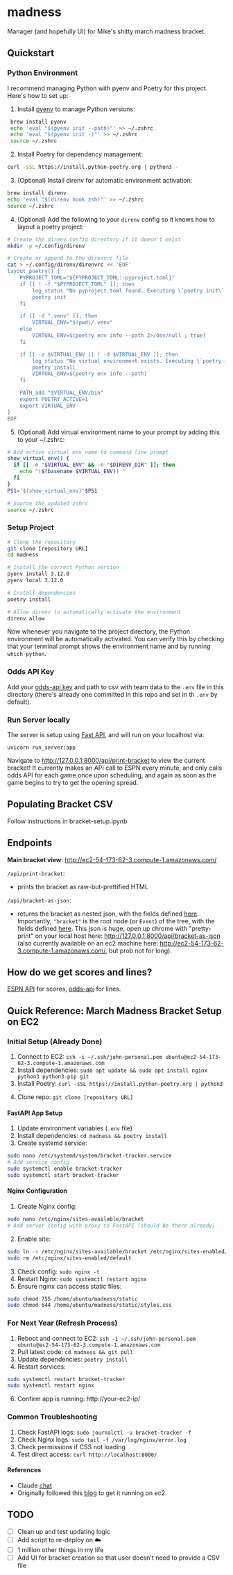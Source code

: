 # madness
Manager (and hopefully UI) for Mike's shitty march madness bracket.

## Quickstart

### Python Environment
I recommend managing Python with pyenv and Poetry for this project. Here's how to set up:

1. Install [pyenv](https://github.com/pyenv/pyenv) to manage Python versions:
  ```bash
   brew install pyenv
   echo 'eval "$(pyenv init --path)"' >> ~/.zshrc
   echo 'eval "$(pyenv init -)"' >> ~/.zshrc
   source ~/.zshrc
  ```

2. Install Poetry for dependency management:
  ```bash
  curl -sSL https://install.python-poetry.org | python3 -
  ```

3. (Optional) Install direnv for automatic environment activation:
  ```bash
  brew install direnv
  echo 'eval "$(direnv hook zsh)"' >> ~/.zshrc
  source ~/.zshrc
  ```

4. (Optional) Add the following to your `direnv` config so it knows how to layout a poetry project:
  ```bash
  # Create the direnv config directory if it doesn't exist
  mkdir -p ~/.config/direnv

  # Create or append to the direnvrc file
  cat > ~/.config/direnv/direnvrc << 'EOF'
  layout_poetry() {
      PYPROJECT_TOML="${PYPROJECT_TOML:-pyproject.toml}"
      if [[ ! -f "$PYPROJECT_TOML" ]]; then
          log_status "No pyproject.toml found. Executing \`poetry init\` to create a \`$PYPROJECT_TOML\` first."
          poetry init
      fi

      if [[ -d ".venv" ]]; then
          VIRTUAL_ENV="$(pwd)/.venv"
      else
          VIRTUAL_ENV=$(poetry env info --path 2>/dev/null ; true)
      fi

      if [[ -z $VIRTUAL_ENV || ! -d $VIRTUAL_ENV ]]; then
          log_status "No virtual environment exists. Executing \`poetry install\` to create one."
          poetry install
          VIRTUAL_ENV=$(poetry env info --path)
      fi

      PATH_add "$VIRTUAL_ENV/bin"
      export POETRY_ACTIVE=1
      export VIRTUAL_ENV
  }
  EOF
  ```

5. (Optional) Add virtual environment name to your prompt by adding this to your ~/.zshrc:
  ```bash
  # Add active virtual env name to command line prompt
  show_virtual_env() {
    if [[ -n "$VIRTUAL_ENV" && -n "$DIRENV_DIR" ]]; then
      echo "($(basename $VIRTUAL_ENV)) "
    fi
  }
  PS1='$(show_virtual_env)'$PS1

  # Source the updated zshrc
  source ~/.zshrc
  ```

### Setup Project

```bash
# Clone the repository
git clone [repository URL]
cd madness

# Install the correct Python version
pyenv install 3.12.0
pyenv local 3.12.0

# Install dependencies
poetry install

# Allow direnv to automatically activate the environment
direnv allow
```
Now whenever you navigate to the project directory, the Python environment will be automatically activated. You can verify this by checking that your terminal prompt shows the environment name and by running `which python`.

### Odds API Key
Add your [odds-api key](https://the-odds-api.com/#get-access) and path to csv with team data to the `.env` file in this directory (there's already one committed in this repo and set in th `.env` by default).

### Run Server locally
The server is setup using [Fast API](https://fastapi.tiangolo.com/#run-it), and will run on your localhost via:
```
uvicorn run_server:app
```

Navigate to http://127.0.0.1:8000/api/print-bracket to view the current bracket! It currently makes an API call to ESPN every minute, and only calls odds API for each game once upon scheduling, and again as soon as the game begins to try to get the opening spread.

## Populating Bracket CSV

Follow instructions in bracket-setup.ipynb


## Endpoints
**Main bracket view**: http://ec2-54-173-62-3.compute-1.amazonaws.com/

`/api/print-bracket`:
- prints the bracket as raw-but-prettified HTML

`/api/bracket-as-json`:
- returns the bracket as nested json, with the fields defined [here](https://github.com/john-heyer/madness/blob/main/bracket.py#L225-L239). Importantly, `"bracket"` is the root node (or `Event`) of the tree, with the fields defined [here](https://github.com/john-heyer/madness/blob/main/bracket.py#L49-L72). This json is huge, open up chrome with "pretty-print" on your local host here: http://127.0.0.1:8000/api/bracket-as-json (also currently available on an ec2 machine here: http://ec2-54-173-62-3.compute-1.amazonaws.com/, but prob not for long).

## How do we get scores and lines?
[ESPN API](https://github.com/pseudo-r/Public-ESPN-API) for scores, [odds-api](https://the-odds-api.com/) for lines.


## Quick Reference: March Madness Bracket Setup on EC2
### Initial Setup (Already Done)

1. Connect to EC2: `ssh -i ~/.ssh/john-personal.pem ubuntu@ec2-54-173-62-3.compute-1.amazonaws.com`
2. Install dependencies: `sudo apt update && sudo apt install nginx python3 python3-pip git`
3. Install Poetry: `curl -sSL https://install.python-poetry.org | python3 -`
4. Clone repo: `git clone [repository URL]`

#### FastAPI App Setup

1. Update environment variables (`.env` file)
2. Install dependencies: `cd madness && poetry install`
3. Create systemd service:
```bash
sudo nano /etc/systemd/system/bracket-tracker.service
# Add service config
sudo systemctl enable bracket-tracker
sudo systemctl start bracket-tracker
```

#### Nginx Configuration

1. Create Nginx config:
```bash
sudo nano /etc/nginx/sites-available/bracket
# Add server config with proxy to FastAPI (should be there already)
```
2. Enable site:
```bash
sudo ln -s /etc/nginx/sites-available/bracket /etc/nginx/sites-enabled/
sudo rm /etc/nginx/sites-enabled/default
```

3. Check config: `sudo nginx -t`
4. Restart Nginx: `sudo systemctl restart nginx`
5. Ensure nginx can access static files:
```bash
sudo chmod 755 /home/ubuntu/madness/static
sudo chmod 644 /home/ubuntu/madness/static/styles.css
```

### For Next Year (Refresh Process)

1. Reboot and connect to EC2: `ssh -i ~/.ssh/john-personal.pem ubuntu@ec2-54-173-62-3.compute-1.amazonaws.com`
2. Pull latest code: `cd madness && git pull`
3. Update dependencies: `poetry install`
5. Restart services:
```bash
sudo systemctl restart bracket-tracker
sudo systemctl restart nginx
```

6. Confirm app is running: http://your-ec2-ip/

### Common Troubleshooting

1. Check FastAPI logs: `sudo journalctl -u bracket-tracker -f`
2. Check Nginx logs: `sudo tail -f /var/log/nginx/error.log`
3. Check permissions if CSS not loading
4. Test direct access: `curl http://localhost:8000/`

#### References
* Claude [chat](https://claude.ai/share/4e2b01b5-07c9-43c5-866a-9ba22e48e4a2)
* Originally followed this [blog](https://medium.com/@vanyamyshkin/deploy-python-fastapi-for-free-on-aws-ec2-050b46744366) to get it running on ec2.

## TODO
- [ ] Clean up and test updating logic
- [ ] Add script to re-deploy on ☁️
- [ ] 1 million other things in my life
- [ ] Add UI for bracket creation so that user doesn't need to provide a CSV file
